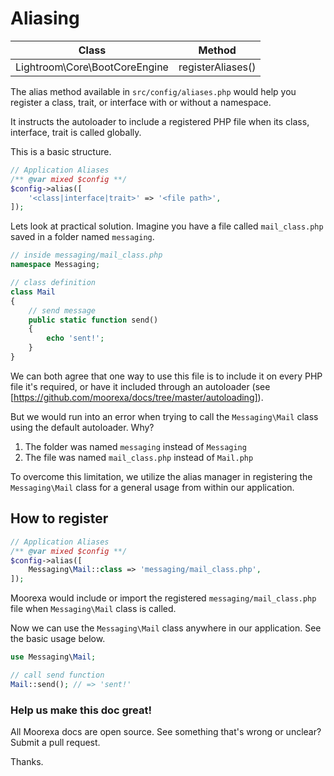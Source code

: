 # Aliasing
Class | Method
------|-------
Lightroom\Core\BootCoreEngine|registerAliases()

The alias method available in ```src/config/aliases.php``` would help you register a class, trait, or interface with or without a namespace. 

It instructs the autoloader to include a registered PHP file when its class, interface, trait is called globally.

This is a basic structure.

```php
// Application Aliases
/** @var mixed $config **/
$config->alias([
    '<class|interface|trait>' => '<file path>',
]);
```

Lets look at practical solution. Imagine you have a file called ```mail_class.php``` saved in a folder named ```messaging```. 

```php
// inside messaging/mail_class.php 
namespace Messaging;

// class definition
class Mail
{
    // send message
    public static function send()
    {
        echo 'sent!';
    }
}
```

We can both agree that one way to use this file is to include it on every PHP file it's required, or have it included through an autoloader (see [https://github.com/moorexa/docs/tree/master/autoloading]).

But we would run into an error when trying to call the ```Messaging\Mail``` class using the default autoloader. Why?
1. The folder was named ```messaging``` instead of ```Messaging```
2. The file was named ```mail_class.php``` instead of ```Mail.php```

To overcome this limitation, we utilize the alias manager in registering the ```Messaging\Mail``` class for a general usage from within our application. 

## How to register
```php
// Application Aliases
/** @var mixed $config **/
$config->alias([
    Messaging\Mail::class => 'messaging/mail_class.php',
]);
```
Moorexa would include or import the registered ```messaging/mail_class.php``` file when ```Messaging\Mail``` class is called.

Now we can use the ```Messaging\Mail``` class anywhere in our application. See the basic usage below.

```php
use Messaging\Mail;

// call send function
Mail::send(); // => 'sent!'
```

### Help us make this doc great!

All Moorexa docs are open source. See something that's wrong or unclear? Submit a pull request.

Thanks.